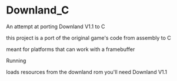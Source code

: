 # Downland_C
 An attempt at porting Downland V1.1 to C


this project is a port of the original game's code from assembly to C

meant for platforms that can work with a framebuffer

Running

loads resources from the downland rom
you'll need Downland V1.1